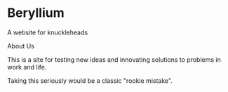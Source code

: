 # Beryllium
A website for knuckleheads

About Us

This is a site for testing new ideas and innovating solutions to problems in work and life.

Taking this seriously would be a classic "rookie mistake".
